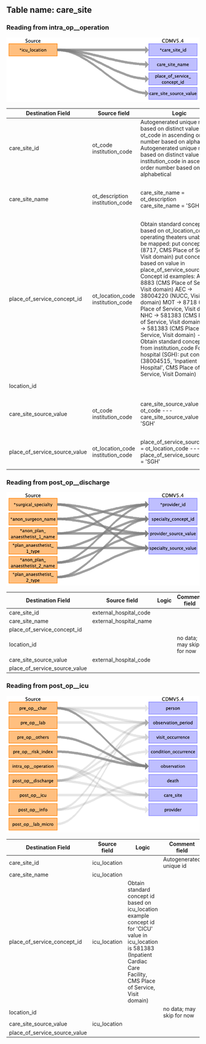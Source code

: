 ## Table name: care_site

### Reading from intra_op__operation

![](md_files/image16.png)

| Destination Field | Source field | Logic | Comment field |
| --- | --- | --- | --- |
| care_site_id | ot_code<br>institution_code | Autogenerated unique number based on distinct value of ot_code in ascending order number based on alphabetical<br>Autogenerated unique number based on distinct value of institution_code in ascending order number based on alphabetical |  |
| care_site_name | ot_description<br>institution_code | care_site_name = ot_description<br>care_site_name = 'SGH' | Example values in ot_description as ['Ambulatory Surgery Centre OT 3 (GA)']<br><br> |
| place_of_service_concept_id | ot_location_code<br>institution_code | Obtain standard concept id based on ot_location_code    For operating theaters unable to be mapped: put concept id (8717, CMS Place of Service, Visit domain)  put concept id based on value in place_of_service_source_value    Concept id examples:  ASC -> 8883 (CMS Place of Service, Visit domain)  AEC -> 38004220 (NUCC, Visit domain)  MOT -> 8718 (CMS Place of Service, Visit domain)  NHC -> 581383 (CMS Place of Service, Visit domain)  CICU -> 581383 (CMS Place of Service, Visit domain)    ---<br>Obtain standard concept id from institution_code    For hospital (SGH): put concept id (38004515, 'Inpatient Hospital', CMS Place of Service, Visit Domain) |  |
| location_id |  |  | no data; may skip for now |
| care_site_source_value | ot_code<br>institution_code | care_site_source_value = ot_code    ---<br>care_site_source_value = 'SGH' | Example VALUES in ot_code ['AES10', 'AS04', 'AS03']<br><br> |
| place_of_service_source_value | ot_location_code<br>institution_code | place_of_service_source_value = ot_location_code    ---<br>place_of_service_source_value = 'SGH' | Example VALUES in ot_location_code ['AEC', 'ASC']<br><br> |

### Reading from post_op__discharge

![](md_files/image17.png)

| Destination Field | Source field | Logic | Comment field |
| --- | --- | --- | --- |
| care_site_id | external_hospital_code |  |  |
| care_site_name | external_hospital_name |  |  |
| place_of_service_concept_id |  |  |  |
| location_id |  |  | no data; may skip for now |
| care_site_source_value | external_hospital_code |  |  |
| place_of_service_source_value |  |  |  |

### Reading from post_op__icu

![](md_files/image18.png)

| Destination Field | Source field | Logic | Comment field |
| --- | --- | --- | --- |
| care_site_id | icu_location |  | Autogenerated unique id<br> |
| care_site_name | icu_location |  |  |
| place_of_service_concept_id | icu_location | Obtain standard concept id based on icu_location    example concept id for 'CICU' value in icu_location is 581383 (Inpatient Cardiac Care Facility, CMS Place of Service, Visit domain) |  |
| location_id |  |  | no data; may skip for now |
| care_site_source_value | icu_location |  |  |
| place_of_service_source_value |  |  |  |

